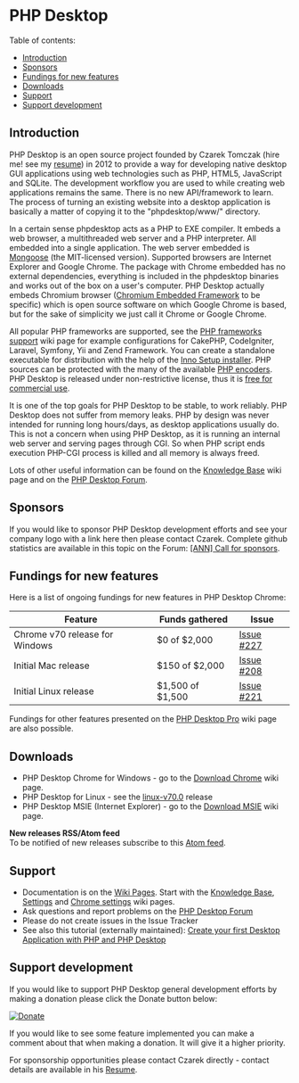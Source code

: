 # PHP Desktop


Table of contents:
* [Introduction](#introduction)
* [Sponsors](#sponsors)
* [Fundings for new features](#fundings-for-new-features)
* [Downloads](#downloads)
* [Support](#support)
* [Support development](#support-development)


## Introduction

PHP Desktop is an open source project founded by Czarek Tomczak (hire me! see my [resume](https://drive.google.com/file/d/17xmoT5Z_zTHkVclqPzrs2aAV64Uiu7fh/view)) in 2012 to provide a way for developing native 
desktop GUI applications using web technologies such as PHP, HTML5, JavaScript and SQLite. The development workflow 
you are used to while creating web applications remains the same. There is no new API/framework to learn. The process 
of turning an existing website into a desktop application is basically a matter of copying it to the "phpdesktop/www/" 
directory.

In a certain sense phpdesktop acts as a PHP to EXE compiler. It embeds a web browser, a multithreaded web server 
and a PHP interpreter. All embedded into a single application. The web server embedded is 
[Mongoose](https://en.wikipedia.org/wiki/Mongoose_(web_server)) (the MIT-licensed version). Supported browsers are
Internet Explorer and Google Chrome. The package with Chrome embedded has no external dependencies, everything 
is included in the phpdesktop binaries and works out of the box on a user's computer. PHP Desktop actually embeds Chromium browser ([Chromium Embedded Framework](https://bitbucket.org/chromiumembedded/cef) to be specific) which is open source software on which Google Chrome is based, but for the sake of simplicity we just call it Chrome or Google Chrome.

All popular PHP frameworks are supported, see the [PHP frameworks support](../../wiki/PHP-frameworks-support) wiki page 
for example configurations for CakePHP, CodeIgniter, Laravel, Symfony, Yii and Zend Framework.  You can create 
a standalone executable for distribution with the help of the 
[Inno Setup installer](../../wiki/Knowledge-Base#application-installer). PHP sources can be protected with the many
of the available [PHP encoders](../../wiki/Knowledge-Base#how-do-i-protect-php-sources-in-the-www-directory).
PHP Desktop is released under non-restrictive license, thus it is 
[free for commercial use](../../wiki/Knowledge-Base#can-i-use-php-desktop-in-a-commercial-closed-sourced-project).

It is one of the top goals for PHP Desktop to be stable, to work reliably. PHP Desktop does not suffer from memory leaks. 
PHP by design was never intended for running long hours/days, as desktop applications usually do. This is not a concern 
when using PHP Desktop, as it is running an internal web server and serving pages through CGI. So when PHP script ends 
execution PHP-CGI process is killed and all memory is always freed.

Lots of other useful information can be found on the [Knowledge Base](../../wiki/Knowledge-Base) wiki page and on the 
[PHP Desktop Forum](https://groups.google.com/d/forum/phpdesktop).


## Sponsors

If you would like to sponsor PHP Desktop development efforts and see your company logo with a link here then
please contact Czarek. Complete github statistics are available in this topic on the Forum: [[ANN] Call for sponsors](https://groups.google.com/d/topic/phpdesktop/1T7jictpJ5M/discussion).


## Fundings for new features

Here is a list of ongoing fundings for new features in PHP Desktop Chrome:

Feature | Funds gathered | Issue
--- | --- | ---
Chrome v70 release for Windows | $0 of $2,000 | [Issue #227](https://github.com/cztomczak/phpdesktop/issues/227)
Initial Mac release | $150 of $2,000 | [Issue #208](https://github.com/cztomczak/phpdesktop/issues/208)
Initial Linux release | $1,500 of $1,500 | [Issue #221](https://github.com/cztomczak/phpdesktop/issues/221)

Fundings for other features presented on the
[PHP Desktop Pro](https://github.com/cztomczak/phpdesktop/wiki/PHP-Desktop-Pro)
wiki page are also possible.


## Downloads

  * PHP Desktop Chrome for Windows - go to the [Download Chrome](../../wiki/Download-Chrome) wiki page.
  * PHP Desktop for Linux - see the [linux-v70.0](https://github.com/cztomczak/phpdesktop/releases/tag/linux-v70.0) release
  * PHP Desktop MSIE (Internet Explorer) - go to the [Download MSIE](../../wiki/Download-MSIE) wiki page.

__New releases RSS/Atom feed__  
To be notified of new releases subscribe to this [Atom feed](https://github.com/cztomczak/phpdesktop/releases.atom).


## Support

* Documentation is on the [Wiki Pages](../../wiki). Start with the [Knowledge Base](../../wiki/Knowledge-Base), 
    [Settings](../../wiki/Settings) and [Chrome settings](../../wiki/Chrome-settings) wiki pages.
* Ask questions and report problems on the [PHP Desktop Forum](https://groups.google.com/d/forum/phpdesktop)
* Please do not create issues in the Issue Tracker
* See also this tutorial (externally maintained): [Create your first Desktop Application with PHP and PHP Desktop](http://phpocean.com/tutorials/design-and-illustration/create-your-first-desktop-application-with-php-and-php-desktop/4)


## Support development

If you would like to support PHP Desktop general development efforts by making a donation please click the Donate button below:

[![Donate](https://raw.githubusercontent.com/cztomczak/phpdesktop/master/var/donate.gif)](https://www.paypal.com/cgi-bin/webscr?cmd=_s-xclick&hosted_button_id=JQSTPDRRM8AQ8)

If you would like to see some feature implemented you can make a comment about that when making a donation. It will give it a higher priority.

For sponsorship opportunities please contact Czarek directly - contact details are available in his [Resume](https://drive.google.com/file/d/17xmoT5Z_zTHkVclqPzrs2aAV64Uiu7fh/view).
